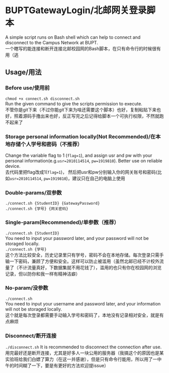# BUPTGatewayLogin/北邮网关登录脚本  
A simple script runs on Bash shell which can help to connect and disconnect to the Campus Network at BUPT.  
一个瞎写的能连接和断开连接北邮校园网的Bash脚本，在只有命令行的时候很有用（逃  
## Usage/用法  
### Before use/使用前
`chmod +x connect.sh disconnect.sh`  
Run the given command to give the scripts permission to execute.  
不管你是git下来（不过你能git下来为啥还需要这个脚本）也好，复制粘贴下来也好，照着源码手撸出来也好，反正写完之后记得给脚本一个可执行权限，不然就跑不起来了  
### Storage personal information locally(Not Recommended)/在本地存储个人学号和密码（不推荐）  
Change the variable flag to 1 (`flag=1`), and assign usr and pw with your personal information(e.g.`usr=2010114514`, `pw=1919810`). Better use on reliable device.  
去代码里把flag改成1(`flag=1`)， 然后把usr和pw分别输入你的网关账号和密码(比如`usr=2010114514`, `pw=1919810`)，建议只在自己的电脑上使用  
### Double-params/双参数  
`./connect.sh {StudentID} {GatewayPassword}`  
`./connect.sh {学号} {网关密码}`  
### Single-param(Recommended)/单参数（推荐）  
`./connect.sh {StudentID}`  
You need to input your password later, and your password will not be storaged locally.  
`./connect.sh {学号}`  
这个方法比较安全，历史记录里只有学号，密码不会在本地存储。每次登录只需手输一下密码，兼顾了方便和安全。这样可以防止被滥用（虽然北邮已经不计校外流量了（不计流量真好，下数据集就不用花钱了），滥用的也只有你在校园网的浏览记录，但以防你和我一样有精神洁癖）  
### No-param/没参数  
`./connect.sh`  
You need to input your username and password later, and your information will not be storaged locally.  
这个就是每次登录都需要手动输入学号和密码了，本地没有记录相对安全，就是有点麻烦  
### Disconnect/断开连接
`./disconnect.sh`
It is recommended to disconnect the connection after use.  
用完最好还是断开连接，尤其是好多人一块公用的服务器（我搞这个的原因也是某实验班给我们白嫖了算力（在这一并感谢），但是只有命令行能用，所以用了一中午的时间糊了一下，要是有更好的方法欢迎提issue）
